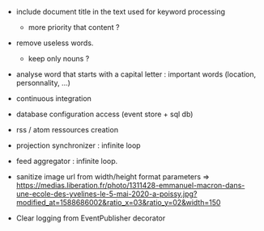* include document title in the text used for keyword processing
  * more priority that content ?
* remove useless words.
  * keep only nouns ? 
* analyse word that starts with a capital letter : important words (location, personnality, ...)


* continuous integration
* database configuration access (event store + sql db)
* rss / atom ressources creation
* projection synchronizer : infinite loop
* feed aggregator : infinite loop.
* sanitize image url from width/height format parameters
    => https://medias.liberation.fr/photo/1311428-emmanuel-macron-dans-une-ecole-des-yvelines-le-5-mai-2020-a-poissy.jpg?modified_at=1588686002&ratio_x=03&ratio_y=02&width=150
* Clear logging from EventPublisher decorator